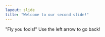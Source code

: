 ```yaml
---
layout: slide
title: "Welcome to our second slide!"
---
```

"Fly you fools!"
Use the left arrow to go back!
